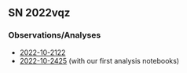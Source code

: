 ## SN 2022vqz

### Observations/Analyses

* [2022-10-2122](./2022-10-2122-SN_2022vqz/index.html)
* [2022-10-2425](./2022-10-2425-SN_2022vqz/index.html) (with our first analysis notebooks)
